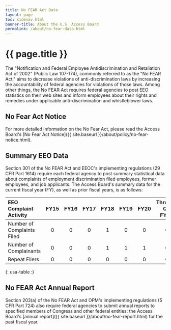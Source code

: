 ```yaml
---
title: No FEAR Act Data
layout: page
toc: sidenav.html
banner-title: About the U.S. Access Board
permalink: /about/no-fear-data.html
---
```


# {{ page.title }}

The "Notification and Federal Employee Antidiscrimination and Retaliation Act of 2002" (Public Law 107-174), commonly referred to as the "No FEAR Act," aims to decrease violations of anti-discrimination laws by increasing the accountability of federal agencies for violations of those laws.  Among other things, the No FEAR Act requires federal agencies to post EEO statistics on their web sites and inform employees about their rights and remedies under applicable anti-discrimination and whistleblower laws.

## No Fear Act Notice

For more detailed information on the No Fear Act, please read the Access Board's [No Fear Act Notice]({{ site.baseurl }}/about/policy/no-fear-notice.html).

## Summary EEO Data

Section 301 of the No FEAR Act and EEOC's implementing regulations (29 CFR Part 1614) require each federal agency to post summary statistical data about complaints of employment discrimination filed employees, former employees, and job applicants.  The Access Board's summary data for the current fiscal year (FY), as well as prior fiscal years, is as follows:

| EEO Complaint Activity |  FY15  |  FY16  |  FY17  |  FY18  |  FY19  |  FY20  | Through Q2 FY21|
| :--- | :---: | :---: | :---: | :---: | :---: | :---: | :---: |
| Number of Complaints Filed | 0 | 0 | 0 | 1 | 0 | 0 | 0 |
| Number of Complainants | 0 | 0 | 0 | 1 | 1 | 1 | 0 |
| Repeat Filers | 0 | 0 | 0 | 0 | 0 | 0 | 0 |
{: usa-table :}

## No FEAR Act Annual Report

Section 203(a) of the No FEAR Act and OPM's implementing regulations (5 CFR Part 724) also require federal agencies to submit annual reports to specified members of Congress and other federal entities: the Access Board's [annual report]({{ site.baseurl }}/about/no-fear-report.html) for the past fiscal year.

